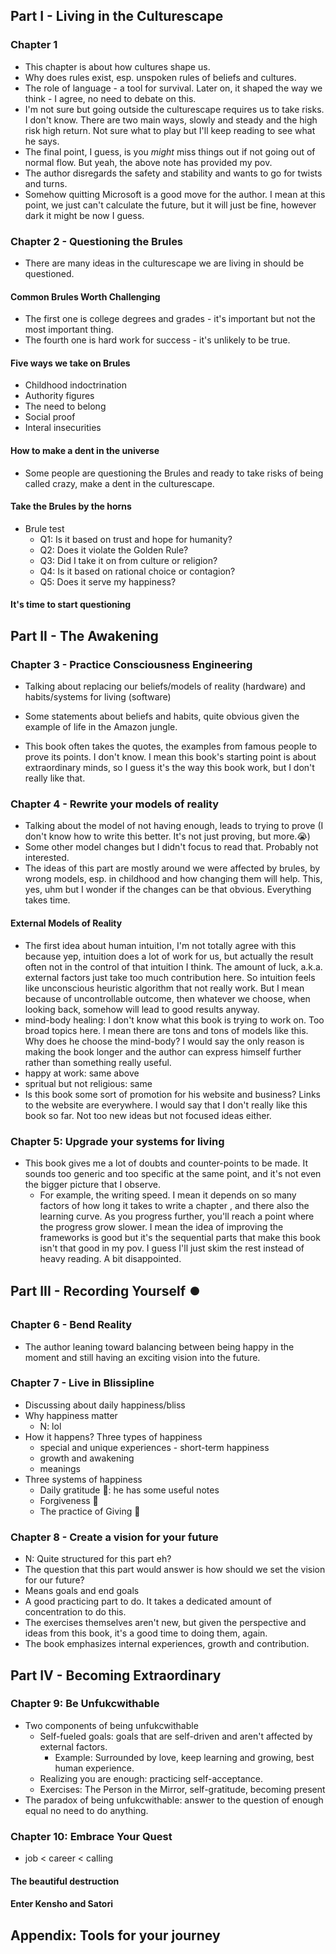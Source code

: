 ## Part I - Living in the Culturescape

### Chapter 1

- This chapter is about how cultures shape us.
- Why does rules exist, esp. unspoken rules of beliefs and cultures.
- The role of language - a tool for survival. Later on, it shaped the way we think - I agree, no need to debate on this.
- I'm not sure but going outside the culturescape requires us to take risks. I don't know. There are two main ways, slowly and steady and the high risk high return. Not sure what to play but I'll keep reading to see what he says.
- The final point, I guess, is you _might_ miss things out if not going out of normal flow. But yeah, the above note has provided my pov.
- The author disregards the safety and stability and wants to go for twists and turns.
- Somehow quitting Microsoft is a good move for the author. I mean at this point, we just can't calculate the future, but it will just be fine, however dark it might be now I guess.

### Chapter 2 - Questioning the Brules

- There are many ideas in the culturescape we are living in should be questioned.

#### Common Brules Worth Challenging

- The first one is college degrees and grades - it's important but not the most important thing.
- The fourth one is hard work for success - it's unlikely to be true.

#### Five ways we take on Brules

- Childhood indoctrination
- Authority figures
- The need to belong
- Social proof
- Interal insecurities

#### How to make a dent in the universe

- Some people are questioning the Brules and ready to take risks of being called crazy, make a dent in the culturescape.

#### Take the Brules by the horns

- Brule test
  - Q1: Is it based on trust and hope for humanity?
  - Q2: Does it violate the Golden Rule?
  - Q3: Did I take it on from culture or religion?
  - Q4: Is it based on rational choice or contagion?
  - Q5: Does it serve my happiness?

#### It's time to start questioning

## Part II - The Awakening

### Chapter 3 - Practice Consciousness Engineering

- Talking about replacing our beliefs/models of reality (hardware) and habits/systems for living (software)

- Some statements about beliefs and habits, quite obvious given the example of life in the Amazon jungle.

- This book often takes the quotes, the examples from famous people to prove its points. I don't know. I mean this book's starting point is about extraordinary minds, so I guess it's the way this book work, but I don't really like that.

### Chapter 4 - Rewrite your models of reality

- Talking about the model of not having enough, leads to trying to prove (I don't know how to write this better. It's not just proving, but more.😭)
- Some other model changes but I didn't focus to read that. Probably not interested.
- The ideas of this part are mostly around we were affected by brules, by wrong models, esp. in childhood and how changing them will help. This, yes, uhm but I wonder if the changes can be that obvious. Everything takes time.

#### External Models of Reality

- The first idea about human intuition, I'm not totally agree with this because yep, intuition does a lot of work for us, but actually the result often not in the control of that intuition I think. The amount of luck, a.k.a. external factors just take too much contribution here. So intuition feels like unconscious heuristic algorithm that not really work. But I mean because of uncontrollable outcome, then whatever we choose, when looking back, somehow will lead to good results anyway.
- mind-body healing: I don't know what this book is trying to work on. Too broad topics here. I mean there are tons and tons of models like this. Why does he choose the mind-body? I would say the only reason is making the book longer and the author can express himself further rather than something really useful.
- happy at work: same above
- spritual but not religious: same
- Is this book some sort of promotion for his website and business? Links to the website are everywhere.
  I would say that I don't really like this book so far. Not too new ideas but not focused ideas either.

### Chapter 5: Upgrade your systems for living

- This book gives me a lot of doubts and counter-points to be made. It sounds too generic and too specific at the same point, and it's not even the bigger picture that I observe.
  - For example, the writing speed. I mean it depends on so many factors of how long it takes to write a chapter , and there also the learning curve. As you progress further, you'll reach a point where the progress grow slower. I mean the idea of improving the frameworks is good but it's the sequential parts that make this book isn't that good in my pov. I guess I'll just skim the rest instead of heavy reading. A bit disappointed.

## Part III - Recording Yourself ⏺️

### Chapter 6 - Bend Reality

- The author leaning toward balancing between being happy in the moment and still having an exciting vision into the future.

### Chapter 7 - Live in Blissipline

- Discussing about daily happiness/bliss
- Why happiness matter
  - N: lol
- How it happens? Three types of happiness
  - special and unique experiences - short-term happiness
  - growth and awakening
  - meanings
- Three systems of happiness
  - Daily gratitude 🎉: he has some useful notes
  - Forgiveness 🙏
  - The practice of Giving 🤝

### Chapter 8 - Create a vision for your future

- N: Quite structured for this part eh?
- The question that this part would answer is how should we set the vision for our future?
- Means goals and end goals
- A good practicing part to do. It takes a dedicated amount of concentration to do this.
- The exercises themselves aren't new, but given the perspective and ideas from this book, it's a good time to doing them, again.
- The book emphasizes internal experiences, growth and contribution.

## Part IV - Becoming Extraordinary

### Chapter 9: Be Unfukcwithable

- Two components of being unfukcwithable
  - Self-fueled goals: goals that are self-driven and aren't affected by external factors.
    - Example: Surrounded by love, keep learning and growing, best human experience.
  - Realizing you are enough: practicing self-acceptance.
  - Exercises: The Person in the Mirror, self-gratitude, becoming present
- The paradox of being unfukcwithable: answer to the question of enough equal no need to do anything.

### Chapter 10: Embrace Your Quest

- job < career < calling

#### The beautiful destruction

#### Enter Kensho and Satori

## Appendix: Tools for your journey


